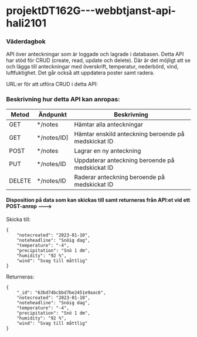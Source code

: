 # projektDT162G---webbtjanst-api-hali2101

### Väderdagbok
API över anteckningar som är loggade och lagrade i databasen. Detta API har stöd för CRUD (create, read, update och delete). 
Där är det möjligt att se och lägga till anteckningar med överskrift, temperatur, nederbörd, vind, luftfuktighet. 
Det går också att uppdatera poster samt radera.

URL:er för att utföra CRUD i detta API:

### Beskrivning hur detta API kan anropas:

| Metod  | Ändpunkt | Beskrivning |
| ------------- | ------------- | ------------- |
| GET | */notes | Hämtar alla anteckningar |
| GET | */notes/ID] | Hämtar enskild anteckning beroende på medskickat ID |
| POST | */notes | Lagrar en ny anteckning |
| PUT | */notes/ID | Uppdaterar anteckning beroende på medskickat ID |
| DELETE | */notes/ID | Raderar anteckning beroende på medskickat ID |

#### Disposition på data som kan skickas till samt returneras från API:et vid ett POST-anrop --->

Skicka till:
```
{  
    "notecreated": "2023-01-10",
    "noteheadline": "Snöig dag",
    "temperature": "-4",
    "precipitation": "Snö 1 dm",
    "humidity": "92 %",
    "wind": "Svag till måttlig"
}
```
Returneras:

```
{
    "_id": "63bd74bcbbd7be2451e9aac6",
    "notecreated": "2023-01-10",
    "noteheadline": "Snöig dag",
    "temperature": "-4",
    "precipitation": "Snö 1 dm",
    "humidity": "92 %",
    "wind": "Svag till måttlig"
}
```
